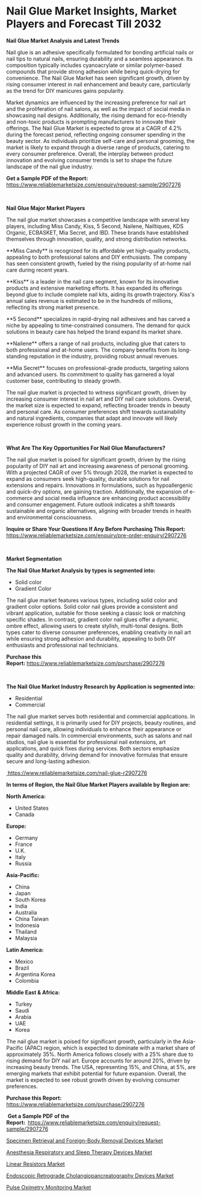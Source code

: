 <p><h1>Nail Glue Market Insights, Market Players and Forecast Till 2032</h1></p><p><strong>Nail Glue Market Analysis and Latest Trends</strong></p>
<p><p>Nail glue is an adhesive specifically formulated for bonding artificial nails or nail tips to natural nails, ensuring durability and a seamless appearance. Its composition typically includes cyanoacrylate or similar polymer-based compounds that provide strong adhesion while being quick-drying for convenience. The Nail Glue Market has seen significant growth, driven by rising consumer interest in nail enhancement and beauty care, particularly as the trend for DIY manicures gains popularity.</p><p>Market dynamics are influenced by the increasing preference for nail art and the proliferation of nail salons, as well as the impact of social media in showcasing nail designs. Additionally, the rising demand for eco-friendly and non-toxic products is prompting manufacturers to innovate their offerings. The Nail Glue Market is expected to grow at a CAGR of 4.2% during the forecast period, reflecting ongoing consumer spending in the beauty sector. As individuals prioritize self-care and personal grooming, the market is likely to expand through a diverse range of products, catering to every consumer preference. Overall, the interplay between product innovation and evolving consumer trends is set to shape the future landscape of the nail glue industry.</p></p>
<p><strong>Get a Sample PDF of the Report:&nbsp;</strong> <a href="https://www.reliablemarketsize.com/enquiry/request-sample/2907276?utm_campaign=1845&utm_medium=2&utm_source=Github&utm_content=ia&utm_term=12032025&utm_id=nail-glue">https://www.reliablemarketsize.com/enquiry/request-sample/2907276</a></p>
<p>&nbsp;</p>
<p><strong>Nail Glue Major Market Players</strong></p>
<p><p>The nail glue market showcases a competitive landscape with several key players, including Miss Candy, Kiss, 5 Second, Nailene, Nailtiques, KDS Organic, ECBASKET, Mia Secret, and IBD. These brands have established themselves through innovation, quality, and strong distribution networks.</p><p>**Miss Candy** is recognized for its affordable yet high-quality products, appealing to both professional salons and DIY enthusiasts. The company has seen consistent growth, fueled by the rising popularity of at-home nail care during recent years. </p><p>**Kiss** is a leader in the nail care segment, known for its innovative products and extensive marketing efforts. It has expanded its offerings beyond glue to include complete nail kits, aiding its growth trajectory. Kiss's annual sales revenue is estimated to be in the hundreds of millions, reflecting its strong market presence.</p><p>**5 Second** specializes in rapid-drying nail adhesives and has carved a niche by appealing to time-constrained consumers. The demand for quick solutions in beauty care has helped the brand expand its market share.</p><p>**Nailene** offers a range of nail products, including glue that caters to both professional and at-home users. The company benefits from its long-standing reputation in the industry, providing robust annual revenues.</p><p>**Mia Secret** focuses on professional-grade products, targeting salons and advanced users. Its commitment to quality has garnered a loyal customer base, contributing to steady growth.</p><p>The nail glue market is projected to witness significant growth, driven by increasing consumer interest in nail art and DIY nail care solutions. Overall, the market size is expected to expand, reflecting broader trends in beauty and personal care. As consumer preferences shift towards sustainability and natural ingredients, companies that adapt and innovate will likely experience robust growth in the coming years.</p></p>
<p>&nbsp;</p>
<p><strong>What Are The Key Opportunities For Nail Glue Manufacturers?</strong></p>
<p><p>The nail glue market is poised for significant growth, driven by the rising popularity of DIY nail art and increasing awareness of personal grooming. With a projected CAGR of over 5% through 2028, the market is expected to expand as consumers seek high-quality, durable solutions for nail extensions and repairs. Innovations in formulations, such as hypoallergenic and quick-dry options, are gaining traction. Additionally, the expansion of e-commerce and social media influence are enhancing product accessibility and consumer engagement. Future outlook indicates a shift towards sustainable and organic alternatives, aligning with broader trends in health and environmental consciousness.</p></p>
<p><strong>Inquire or Share Your Questions If Any Before Purchasing This Report:</strong> <a href="https://www.reliablemarketsize.com/enquiry/pre-order-enquiry/2907276?utm_campaign=1845&utm_medium=2&utm_source=Github&utm_content=ia&utm_term=12032025&utm_id=nail-glue">https://www.reliablemarketsize.com/enquiry/pre-order-enquiry/2907276</a></p>
<p>&nbsp;</p>
<p><strong>Market Segmentation</strong></p>
<p><strong>The Nail Glue Market Analysis by types is segmented into:</strong></p>
<p><ul><li>Solid color</li><li>Gradient Color</li></ul></p>
<p><p>The nail glue market features various types, including solid color and gradient color options. Solid color nail glues provide a consistent and vibrant application, suitable for those seeking a classic look or matching specific shades. In contrast, gradient color nail glues offer a dynamic, ombre effect, allowing users to create stylish, multi-tonal designs. Both types cater to diverse consumer preferences, enabling creativity in nail art while ensuring strong adhesion and durability, appealing to both DIY enthusiasts and professional nail technicians.</p></p>
<p><strong>Purchase this Report:&nbsp;</strong><a href="https://www.reliablemarketsize.com/purchase/2907276?utm_campaign=1845&utm_medium=2&utm_source=Github&utm_content=ia&utm_term=12032025&utm_id=nail-glue">https://www.reliablemarketsize.com/purchase/2907276</a></p>
<p>&nbsp;</p>
<p><strong>The Nail Glue Market Industry Research by Application is segmented into:</strong></p>
<p><ul><li>Residential</li><li>Commercial</li></ul></p>
<p><p>The nail glue market serves both residential and commercial applications. In residential settings, it is primarily used for DIY projects, beauty routines, and personal nail care, allowing individuals to enhance their appearance or repair damaged nails. In commercial environments, such as salons and nail studios, nail glue is essential for professional nail extensions, art applications, and quick fixes during services. Both sectors emphasize quality and durability, driving demand for innovative formulas that ensure secure and long-lasting adhesion.</p></p>
<p><a href="https://www.reliablemarketsize.com/nail-glue-r2907276?utm_campaign=1845&utm_medium=2&utm_source=Github&utm_content=ia&utm_term=12032025&utm_id=nail-glue">&nbsp;https://www.reliablemarketsize.com/nail-glue-r2907276</a></p>
<p><strong>In terms of Region, the Nail Glue Market Players available by Region are:</strong></p>
<p>
    <p> <strong> North America: </strong>
        <ul>
            <li>United States</li>
            <li>Canada</li>
        </ul>
        </p> 
    <p> <strong> Europe: </strong>
        <ul>
            <li>Germany</li>
            <li>France</li>
            <li>U.K.</li>
            <li>Italy</li>
            <li>Russia</li>
        </ul>
        </p> 
    <p> <strong> Asia-Pacific: </strong>
        <ul>
            <li>China</li>
            <li>Japan</li>
            <li>South Korea</li>
            <li>India</li>
            <li>Australia</li>
            <li>China Taiwan</li>
            <li>Indonesia</li>
            <li>Thailand</li>
            <li>Malaysia</li>
        </ul>
        </p> 
    <p> <strong> Latin America: </strong>
        <ul>
            <li>Mexico</li>
            <li>Brazil</li>
            <li>Argentina Korea</li>
            <li>Colombia</li>
        </ul>
        </p> 
    <p> <strong> Middle East & Africa: </strong>
        <ul>
            <li>Turkey</li>
            <li>Saudi</li>
            <li>Arabia</li>
            <li>UAE</li>
            <li>Korea</li>
        </ul>
    </p>
    </p>
<p><p>The nail glue market is poised for significant growth, particularly in the Asia-Pacific (APAC) region, which is expected to dominate with a market share of approximately 35%. North America follows closely with a 25% share due to rising demand for DIY nail art. Europe accounts for around 20%, driven by increasing beauty trends. The USA, representing 15%, and China, at 5%, are emerging markets that exhibit potential for future expansion. Overall, the market is expected to see robust growth driven by evolving consumer preferences.</p></p>
<p><strong>Purchase this Report: </strong><a href="https://www.reliablemarketsize.com/purchase/2907276?utm_campaign=1845&utm_medium=2&utm_source=Github&utm_content=ia&utm_term=12032025&utm_id=nail-glue">https://www.reliablemarketsize.com/purchase/2907276</a></p>
<p>&nbsp;<strong>Get a Sample PDF of the Report:&nbsp;&nbsp;</strong><a href="https://www.reliablemarketsize.com/enquiry/request-sample/2907276?utm_campaign=1845&utm_medium=2&utm_source=Github&utm_content=ia&utm_term=12032025&utm_id=nail-glue">https://www.reliablemarketsize.com/enquiry/request-sample/2907276</a></p>
<p><strong></strong></p>
<p><p><a href="https://github.com/pearlinewhite4692/Market-Research-Report-List-1/blob/main/specimen-retrieval-and-foreign-body-removal-devices-market.md?utm_campaign=1845&utm_medium=2&utm_source=Github&utm_content=ia&utm_term=12032025&utm_id=nail-glue">Specimen Retrieval and Foreign-Body Removal Devices Market</a></p><p><a href="https://github.com/hillsmyung726/Market-Research-Report-List-1/blob/main/anesthesia-respiratory-and-sleep-therapy-devices-market.md?utm_campaign=1845&utm_medium=2&utm_source=Github&utm_content=ia&utm_term=12032025&utm_id=nail-glue">Anesthesia Respiratory and Sleep Therapy Devices Market</a></p><p><a href="https://github.com/FlorianWolf90/Market-Research-Report-List-1/blob/main/linear-resistors-market.md?utm_campaign=1845&utm_medium=2&utm_source=Github&utm_content=ia&utm_term=12032025&utm_id=nail-glue">Linear Resistors Market</a></p><p><a href="https://github.com/nafidurii/Market-Research-Report-List-1/blob/main/endoscopic-retrograde-cholangiopancreatography-devices-market.md?utm_campaign=1845&utm_medium=2&utm_source=Github&utm_content=ia&utm_term=12032025&utm_id=nail-glue">Endoscopic Retrograde Cholangiopancreatography Devices Market</a></p><p><a href="https://github.com/tumacaakesha78/Market-Research-Report-List-1/blob/main/pulse-oximetry-monitoring-market.md?utm_campaign=1845&utm_medium=2&utm_source=Github&utm_content=ia&utm_term=12032025&utm_id=nail-glue">Pulse Oximetry Monitoring Market</a></p></p>